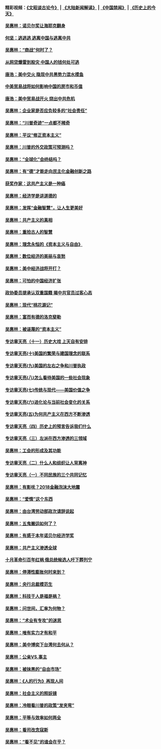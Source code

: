 #### 精彩视频：[《文昭谈古论今》](https://github.com/gfw-breaker/wenzhao/blob/master/README.md?t=01071831) | [《大陆新闻解读》](https://github.com/gfw-breaker/ntdtv-comedy/blob/master/README.md?t=01071831) | [《中国禁闻》](https://github.com/gfw-breaker/ntdtv-news/blob/master/README.md?t=01071831) | [《历史上的今天》](https://github.com/gfw-breaker/today-in-history/blob/master/README.md?t=01071831) 

#### [吴惠林：诺贝尔奖让海耶克翻身](../pages/nsc423/n10890049.md?t=01071831) 

#### [何坚：逃逃逃 逃离中国与逃离中共](../pages/nsc423/n10592891.md?t=01071831) 

#### [吴惠林：“商战”何时了？](../pages/nsc423/n10573558.md?t=01071831) 

#### [从网贷爆雷到股灾 中国人的钱何处可逃](../pages/nsc423/n10572800.md?t=01071831) 

#### [唐浩：美中交火 隐现中共黑势力混水摸鱼](../pages/nsc423/n10544040.md?t=01071831) 

#### [中美贸易战将如何影响中国的房市和币值](../pages/nsc423/n10543697.md?t=01071831) 

#### [唐浩：美中贸易战开火 烧出中共危机](../pages/nsc423/n10540126.md?t=01071831) 

#### [吴惠林：企业家是否应负较多的“社会责任”](../pages/nsc423/n10535022.md?t=01071831) 

#### [吴惠林：“川普奇迹”一点都不稀奇](../pages/nsc423/n10512808.md?t=01071831) 

#### [吴惠林：平议“修正资本主义”](../pages/nsc423/n10495724.md?t=01071831) 

#### [吴惠林：川普的外交政策可预测吗？](../pages/nsc423/n10462387.md?t=01071831) 

#### [吴惠林：“全球化”会终结吗？](../pages/nsc423/n10452838.md?t=01071831) 

#### [吴惠林：有“德”才能走向民主化金融创新之路](../pages/nsc423/n10432292.md?t=01071831) 

#### [获奖作家：这共产主义是一种癌](../pages/nsc423/n10431541.md?t=01071831) 

#### [吴惠林：经济学是讲道德的](../pages/nsc423/n10398014.md?t=01071831) 

#### [吴惠林：发挥“金融智慧”，让人生更美好](../pages/nsc423/n10375019.md?t=01071831) 

#### [吴惠林：共产主义的真相](../pages/nsc423/n10351394.md?t=01071831) 

#### [吴惠林：重拾古人的智慧](../pages/nsc423/n10337691.md?t=01071831) 

#### [吴惠林：理念永恒的《资本主义与自由》](../pages/nsc423/n10316274.md?t=01071831) 

#### [吴惠林：数位经济的美丽与哀愁](../pages/nsc423/n10292946.md?t=01071831) 

#### [吴惠林：美中经济战将开打？](../pages/nsc423/n10258825.md?t=01071831) 

#### [吴惠林：可怕的中国经济扩张](../pages/nsc423/n10219147.md?t=01071831) 

#### [政协委员提承认双重国籍 揭中共官员过客心态](../pages/nsc423/n10208809.md?t=01071831) 

#### [吴惠林：现代“桃花源记”](../pages/nsc423/n10185234.md?t=01071831) 

#### [吴惠林：富而有德的洛克斐勒](../pages/nsc423/n10142264.md?t=01071831) 

#### [吴惠林：被诬蔑的“资本主义”](../pages/nsc423/n10124816.md?t=01071831) 

#### [专访章天亮（十一）历史大戏 上天自有安排](../pages/nsc423/n10094905.md?t=01071831) 

#### [专访章天亮(十)美国的繁荣与建国理念的联系](../pages/nsc423/n10094899.md?t=01071831) 

#### [专访章天亮(九)美国的左右之争和川普执政](../pages/nsc423/n10094889.md?t=01071831) 

#### [专访章天亮(八)怎么看待美国的一些社会现象](../pages/nsc423/n10094857.md?t=01071831) 

#### [专访章天亮(七)传统与现代——美国价值之争](../pages/nsc423/n10093140.md?t=01071831) 

#### [专访章天亮(六)进化论与当前社会变化的关系](../pages/nsc423/n10092036.md?t=01071831) 

#### [专访章天亮(五)为何共产主义在西方不断渗透](../pages/nsc423/n10083620.md?t=01071831) 

#### [专访章天亮（四）历史上的预言告诉我们什么](../pages/nsc423/n10083606.md?t=01071831) 

#### [专访章天亮（三）左派在西方渗透的三领域](../pages/nsc423/n10081115.md?t=01071831) 

#### [吴惠林：工会的形成及其功能](../pages/nsc423/n10080633.md?t=01071831) 

#### [专访章天亮（二）什么人和组织让人背离神](../pages/nsc423/n10076637.md?t=01071831) 

#### [专访章天亮（一）不同民族的三个共同记忆](../pages/nsc423/n10074188.md?t=01071831) 

#### [吴惠林：有影呒？2018金融泡沫大地震](../pages/nsc423/n10040534.md?t=01071831) 

#### [吴惠林：“爱情”这个东西](../pages/nsc423/n10019423.md?t=01071831) 

#### [吴惠林：由台湾劳动部政次请辞说起](../pages/nsc423/n9979679.md?t=01071831) 

#### [吴惠林：五鬼搬运如何了？](../pages/nsc423/n9925338.md?t=01071831) 

#### [吴惠林：有感于本年诺贝尔经济学奖](../pages/nsc423/n9871883.md?t=01071831) 

#### [吴惠林：共产主义渗透全球](../pages/nsc423/n9812748.md?t=01071831) 

#### [十月革命引百年红祸 俄总统候选人吁下葬列宁](../pages/nsc423/n9810182.md?t=01071831) 

#### [吴惠林：停滞性膨胀何时来到？](../pages/nsc423/n9764136.md?t=01071831) 

#### [吴惠林：央行总裁模范生](../pages/nsc423/n9728134.md?t=01071831) 

#### [吴惠林：科技于人是福是祸？](../pages/nsc423/n9672982.md?t=01071831) 

#### [吴惠林：问世间，汇率为何物？](../pages/nsc423/n9621788.md?t=01071831) 

#### [吴惠林：“术业有专攻”的迷思](../pages/nsc423/n9580363.md?t=01071831) 

#### [吴惠林：唯有实力才有和平](../pages/nsc423/n9529599.md?t=01071831) 

#### [吴惠林：美中博奕下台湾何去何从？](../pages/nsc423/n9483598.md?t=01071831) 

#### [吴惠林：公亲VS.事主](../pages/nsc423/n9425637.md?t=01071831) 

#### [吴惠林：被抹黑的“自由市场”](../pages/nsc423/n9351545.md?t=01071831) 

#### [吴惠林：《人的行为》再现人间](../pages/nsc423/n9296339.md?t=01071831) 

#### [吴惠林：社会主义的照妖镜](../pages/nsc423/n9243460.md?t=01071831) 

#### [吴惠林：冷眼看川普的政策“发夹弯”](../pages/nsc423/n9120684.md?t=01071831) 

#### [吴惠林：平等与效率如何两全](../pages/nsc423/n9075430.md?t=01071831) 

#### [吴惠林：看司改念寇斯](../pages/nsc423/n9024915.md?t=01071831) 

#### [吴惠林：“看不见”的谁会在乎？](../pages/nsc423/n8977488.md?t=01071831) 

